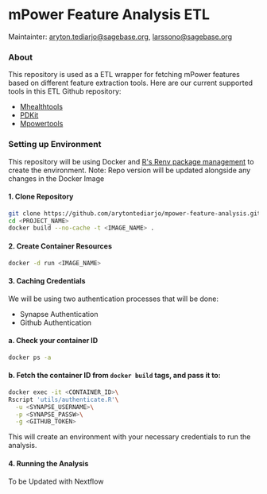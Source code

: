 # mPower Feature Analysis ETL
Maintainter: aryton.tediarjo@sagebase.org, larssono@sagebase.org

### About
This repository is used as a ETL wrapper for fetching mPower features based on different feature extraction tools. 
Here are our current supported tools in this ETL Github repository:
- [Mhealthtools](https://github.com/Sage-Bionetworks/mhealthtools/blob/master/R/get_tapping_features.R)
- [PDKit](https://github.com/pdkit/pdkit)
- [Mpowertools](https://github.com/Sage-Bionetworks/mpowertools)

### Setting up Environment
This repository will be using Docker and [R's Renv package management](https://rstudio.github.io/renv/articles/renv.html) to create the environment. 
Note: Repo version will be updated alongside any changes in the Docker Image

#### 1. Clone Repository
```zsh
git clone https://github.com/arytontediarjo/mpower-feature-analysis.git <PROJECT_NAME>
cd <PROJECT_NAME>
docker build --no-cache -t <IMAGE_NAME> .
```

#### 2. Create Container Resources
```zsh
docker -d run <IMAGE_NAME> 
```

#### 3. Caching Credentials
We will be using two authentication processes that will be done:
- Synapse Authentication
- Github Authentication

#### a. Check your container ID
```zsh
docker ps -a
```
#### b. Fetch the container ID from `docker build` tags, and pass it to:
```zsh
docker exec -it <CONTAINER_ID>\
Rscript 'utils/authenticate.R'\
  -u <SYNAPSE_USERNAME>\
  -p <SYNAPSE_PASSW>\
  -g <GITHUB_TOKEN>
```
This will create an environment with your necessary credentials to run the analysis.


#### 4. Running the Analysis
To be Updated with Nextflow

